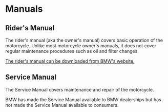# Manuals

## Rider's Manual

The rider's manual (aka the owner's manual) covers basic operation of the
motorcycle. Unlike most motorcycle owner's manuals, it does not cover regular
maintenance procedures such as oil and filter changes.

[The rider's manual can be downloaded from BMW's
website.](https://www.bmw-motorrad.com/en/service/manuals/rider-manual.html)

## Service Manual

The Service Manual covers maintenance and repair of the motorcycle.

BMW has made the Service Manual available to BMW dealerships but has not made
the Service Manual available to consumers.
